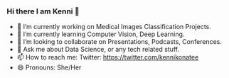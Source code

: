 ### Hi there I am Kenni 👋

- 🔭 I’m currently working on Medical Images Classification Projects.
- 🌱 I’m currently learning Computer Vision, Deep Learning.
- 👯 I’m looking to collaborate on Presentations, Podcasts, Conferences. 
- 💬 Ask me about Data Science, or any tech related stuff.
- 📫 How to reach me: Twitter: https://twitter.com/kennikonatee
- 😄 Pronouns: She/Her
